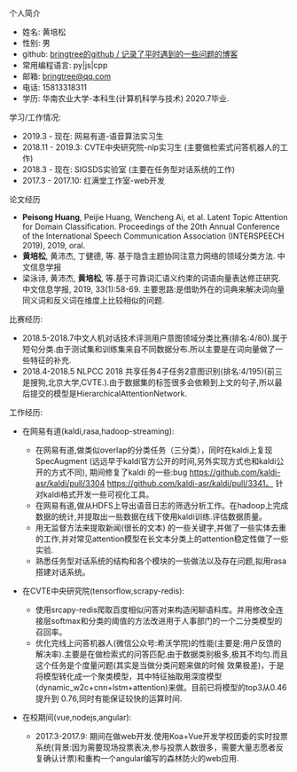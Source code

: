 个人简介

- 姓名: 黄培松  
- 性别: 男
- github: [bringtree的github / 记录了平时遇到的一些问题的博客](https://github.com/bringtree/question_embedding/issues)
- 常用编程语言: py|js|cpp
- 邮箱: bringtree@qq.com
- 电话: 15813318311
- 学历: 华南农业大学-本科生(计算机科学与技术)  2020.7毕业.

学习/工作情况:

- 2019.3 - 现在: 网易有道-语音算法实习生 
- 2018.11 - 2019.3: CVTE中央研究院-nlp实习生 (主要做检索式问答机器人的工作)
- 2018.3 - 现在: SIGSDS实验室 (主要在任务型对话系统的工作)
- 2017.3 - 2017.10: 红满堂工作室-web开发

论文经历

- **Peisong Huang**, Peijie Huang, Wencheng Ai, et al. Latent Topic Attention for Domain Classification. Proceedings of the 20th Annual Conference of the International Speech Communication Association (INTERSPEECH 2019), 2019,  oral.
- **黄培松**, 黄沛杰, 丁健德, 等. 基于隐含主题协同注意力网络的领域分类方法. 中文信息学报
- 梁泳诗, 黄沛杰, **黄培松**, 等.基于可靠词汇语义约束的词语向量表达修正研究. 中文信息学报, 2019, 33(1):58-69.  主要思路:是借助外在的词典来解决词向量同义词和反义词在维度上比较相似的问题.

比赛经历:

- 2018.5-2018.7中文人机对话技术评测用户意图领域分类比赛(排名:4/80).属于短句分类.由于测试集和训练集来自不同数据分布.所以主要是在词向量做了一些特征的补充.
- 2018.4-2018.5 NLPCC 2018 共享任务4子任务2意图识别(排名:4/195)(前三是搜狗,北京大学,CVTE.).由于数据集的标签很多会依赖到上文的句子,所以最后提交的模型是HierarchicalAttentionNetwork.

工作经历:

- 在网易有道(kaldi,rasa,hadoop-streaming): 
    -  在网易有道,做类似overlap的分类任务（三分类），同时在kaldi上复现 SpecAugment (远远早于kaldi官方公开的时间,另外实现方式也和kaldi公开的方式不同), 期间修复了kaldi 的一些:bug https://github.com/kaldi-asr/kaldi/pull/3304 https://github.com/kaldi-asr/kaldi/pull/3341。 针对kaldi格式开发一些可视化工具。
    -  在网易有道,做从HDFS上导出语音日志的筛选分析工作。在hadoop上完成数据的统计,并提取出一些数据在线下使用kaldi训练.评估数据质量。
    -  用无监督方法来提取新闻(很长的文本) 的一些关键字,并做了一些实体去重的工作,并对常见attention模型在长文本分类上的attention稳定性做了一些实验.
    -  熟悉任务型对话系统的结构和各个模块的一些做法以及存在问题,拟用rasa搭建对话系统。
    
- 在CVTE中央研究院(tensorflow,scrapy-redis):
    - 使用srcapy-redis爬取百度相似问答对来构造闲聊语料库。并用修改全连接层softmax和分类的阈值的方法改进用于人事部门的一个二分类模型的召回率。
    - 优化完线上问答机器人(微信公众号:希沃学院)的性能(主要是:用户反馈的解决率).主要是在做检索式的问答匹配.由于数据类别极多,极其不均匀.而且这个任务是个度量问题(其实是当做分类问题来做的时候 效果极差)，于是将模型转化成一个聚类模型，其中特征抽取用深度模型    (dynamic_w2c+cnn+lstm+attention)来做。目前已将模型的top3从0.46提升到 0.76,同时有能保证较快的运算时间.


- 在校期间(vue,nodejs,angular):
    - 2017.3-2017.9: 期间在做web开发.使用Koa+Vue开发学校团委的实时投票系统(背景:因为需要现场投票表决,参与投票人数很多，需要大量志愿者反复确认计票)和重构一个angular编写的森林防火的web应用.


